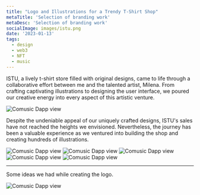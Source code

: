 ```yaml
---
title: "Logo and Illustrations for a Trendy T-Shirt Shop" 
metaTitle: 'Selection of branding work'
metaDesc: 'Selection of branding work'
socialImage: images/istu.png
date: '2023-01-13'
tags:
  - design
  - web3
  - NFT
  - music
---
```


ISTU, a lively t-shirt store filled with original designs, came to life through a collaborative effort between me and the talented artist, Milena. From crafting captivating illustrations to designing the user interface, we poured our creative energy into every aspect of this artistic venture.

![Comusic Dapp view](/images/branding/istu/banner_fb.png)

Despite the undeniable appeal of our uniquely crafted designs, ISTU's sales have not reached the heights we envisioned. Nevertheless, the journey has been a valuable experience as we ventured into building the shop and creating hundreds of illustrations. 

![Comusic Dapp view](/images/branding/istu/mulelinda.jpeg)
![Comusic Dapp view](/images/branding/istu/disobey_post0.png)
![Comusic Dapp view](/images/branding/istu/gato.png)
![Comusic Dapp view](/images/branding/istu/etiqueta2.jpg)
![Comusic Dapp view](/images/branding/istu/luar_post0.png)

-- --

Some ideas we had while creating the logo.

![Comusic Dapp view](/images/branding/istu/magazine.png)